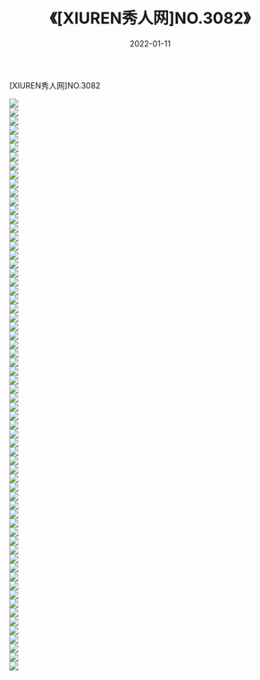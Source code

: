 ﻿---
layout: post
title:  《[XIUREN秀人网]NO.3082》
date:   2022-01-11
img: http://pic.660000.xyz/1:/秀人网/秀人网第04部分/[XIUREN秀人网]NO.3082/000.jpg
categories: [美女, 清纯, 唯美]
---

[XIUREN秀人网]NO.3082

 ![](http://pic.660000.xyz/1:/秀人网/秀人网第04部分/[XIUREN秀人网]NO.3082/001.jpg) <br>![](http://pic.660000.xyz/1:/秀人网/秀人网第04部分/[XIUREN秀人网]NO.3082/002.jpg) <br>![](http://pic.660000.xyz/1:/秀人网/秀人网第04部分/[XIUREN秀人网]NO.3082/003.jpg) <br>![](http://pic.660000.xyz/1:/秀人网/秀人网第04部分/[XIUREN秀人网]NO.3082/004.jpg) <br>![](http://pic.660000.xyz/1:/秀人网/秀人网第04部分/[XIUREN秀人网]NO.3082/005.jpg) <br>![](http://pic.660000.xyz/1:/秀人网/秀人网第04部分/[XIUREN秀人网]NO.3082/006.jpg) <br>![](http://pic.660000.xyz/1:/秀人网/秀人网第04部分/[XIUREN秀人网]NO.3082/007.jpg) <br>![](http://pic.660000.xyz/1:/秀人网/秀人网第04部分/[XIUREN秀人网]NO.3082/008.jpg) <br>![](http://pic.660000.xyz/1:/秀人网/秀人网第04部分/[XIUREN秀人网]NO.3082/009.jpg) <br>![](http://pic.660000.xyz/1:/秀人网/秀人网第04部分/[XIUREN秀人网]NO.3082/010.jpg) <br>![](http://pic.660000.xyz/1:/秀人网/秀人网第04部分/[XIUREN秀人网]NO.3082/011.jpg) <br>![](http://pic.660000.xyz/1:/秀人网/秀人网第04部分/[XIUREN秀人网]NO.3082/012.jpg) <br>![](http://pic.660000.xyz/1:/秀人网/秀人网第04部分/[XIUREN秀人网]NO.3082/013.jpg) <br>![](http://pic.660000.xyz/1:/秀人网/秀人网第04部分/[XIUREN秀人网]NO.3082/014.jpg) <br>![](http://pic.660000.xyz/1:/秀人网/秀人网第04部分/[XIUREN秀人网]NO.3082/015.jpg) <br>![](http://pic.660000.xyz/1:/秀人网/秀人网第04部分/[XIUREN秀人网]NO.3082/016.jpg) <br>![](http://pic.660000.xyz/1:/秀人网/秀人网第04部分/[XIUREN秀人网]NO.3082/017.jpg) <br>![](http://pic.660000.xyz/1:/秀人网/秀人网第04部分/[XIUREN秀人网]NO.3082/018.jpg) <br>![](http://pic.660000.xyz/1:/秀人网/秀人网第04部分/[XIUREN秀人网]NO.3082/019.jpg) <br>![](http://pic.660000.xyz/1:/秀人网/秀人网第04部分/[XIUREN秀人网]NO.3082/020.jpg) <br>![](http://pic.660000.xyz/1:/秀人网/秀人网第04部分/[XIUREN秀人网]NO.3082/021.jpg) <br>![](http://pic.660000.xyz/1:/秀人网/秀人网第04部分/[XIUREN秀人网]NO.3082/022.jpg) <br>![](http://pic.660000.xyz/1:/秀人网/秀人网第04部分/[XIUREN秀人网]NO.3082/023.jpg) <br>![](http://pic.660000.xyz/1:/秀人网/秀人网第04部分/[XIUREN秀人网]NO.3082/024.jpg) <br>![](http://pic.660000.xyz/1:/秀人网/秀人网第04部分/[XIUREN秀人网]NO.3082/025.jpg) <br>![](http://pic.660000.xyz/1:/秀人网/秀人网第04部分/[XIUREN秀人网]NO.3082/026.jpg) <br>![](http://pic.660000.xyz/1:/秀人网/秀人网第04部分/[XIUREN秀人网]NO.3082/027.jpg) <br>![](http://pic.660000.xyz/1:/秀人网/秀人网第04部分/[XIUREN秀人网]NO.3082/028.jpg) <br>![](http://pic.660000.xyz/1:/秀人网/秀人网第04部分/[XIUREN秀人网]NO.3082/029.jpg) <br>![](http://pic.660000.xyz/1:/秀人网/秀人网第04部分/[XIUREN秀人网]NO.3082/030.jpg) <br>![](http://pic.660000.xyz/1:/秀人网/秀人网第04部分/[XIUREN秀人网]NO.3082/031.jpg) <br>![](http://pic.660000.xyz/1:/秀人网/秀人网第04部分/[XIUREN秀人网]NO.3082/032.jpg) <br>![](http://pic.660000.xyz/1:/秀人网/秀人网第04部分/[XIUREN秀人网]NO.3082/033.jpg) <br>![](http://pic.660000.xyz/1:/秀人网/秀人网第04部分/[XIUREN秀人网]NO.3082/034.jpg) <br>![](http://pic.660000.xyz/1:/秀人网/秀人网第04部分/[XIUREN秀人网]NO.3082/035.jpg) <br>![](http://pic.660000.xyz/1:/秀人网/秀人网第04部分/[XIUREN秀人网]NO.3082/036.jpg) <br>![](http://pic.660000.xyz/1:/秀人网/秀人网第04部分/[XIUREN秀人网]NO.3082/037.jpg) <br>![](http://pic.660000.xyz/1:/秀人网/秀人网第04部分/[XIUREN秀人网]NO.3082/038.jpg) <br>![](http://pic.660000.xyz/1:/秀人网/秀人网第04部分/[XIUREN秀人网]NO.3082/039.jpg) <br>![](http://pic.660000.xyz/1:/秀人网/秀人网第04部分/[XIUREN秀人网]NO.3082/040.jpg) <br>![](http://pic.660000.xyz/1:/秀人网/秀人网第04部分/[XIUREN秀人网]NO.3082/041.jpg) <br>![](http://pic.660000.xyz/1:/秀人网/秀人网第04部分/[XIUREN秀人网]NO.3082/042.jpg) <br>![](http://pic.660000.xyz/1:/秀人网/秀人网第04部分/[XIUREN秀人网]NO.3082/043.jpg) <br>![](http://pic.660000.xyz/1:/秀人网/秀人网第04部分/[XIUREN秀人网]NO.3082/044.jpg) <br>![](http://pic.660000.xyz/1:/秀人网/秀人网第04部分/[XIUREN秀人网]NO.3082/045.jpg) <br>![](http://pic.660000.xyz/1:/秀人网/秀人网第04部分/[XIUREN秀人网]NO.3082/046.jpg) <br>![](http://pic.660000.xyz/1:/秀人网/秀人网第04部分/[XIUREN秀人网]NO.3082/047.jpg) <br>![](http://pic.660000.xyz/1:/秀人网/秀人网第04部分/[XIUREN秀人网]NO.3082/048.jpg) <br>![](http://pic.660000.xyz/1:/秀人网/秀人网第04部分/[XIUREN秀人网]NO.3082/049.jpg) <br>![](http://pic.660000.xyz/1:/秀人网/秀人网第04部分/[XIUREN秀人网]NO.3082/050.jpg) <br>![](http://pic.660000.xyz/1:/秀人网/秀人网第04部分/[XIUREN秀人网]NO.3082/051.jpg) <br>![](http://pic.660000.xyz/1:/秀人网/秀人网第04部分/[XIUREN秀人网]NO.3082/052.jpg) <br>![](http://pic.660000.xyz/1:/秀人网/秀人网第04部分/[XIUREN秀人网]NO.3082/053.jpg) <br>![](http://pic.660000.xyz/1:/秀人网/秀人网第04部分/[XIUREN秀人网]NO.3082/054.jpg) <br>![](http://pic.660000.xyz/1:/秀人网/秀人网第04部分/[XIUREN秀人网]NO.3082/055.jpg) <br>![](http://pic.660000.xyz/1:/秀人网/秀人网第04部分/[XIUREN秀人网]NO.3082/056.jpg) <br>![](http://pic.660000.xyz/1:/秀人网/秀人网第04部分/[XIUREN秀人网]NO.3082/057.jpg) <br>![](http://pic.660000.xyz/1:/秀人网/秀人网第04部分/[XIUREN秀人网]NO.3082/058.jpg) <br>![](http://pic.660000.xyz/1:/秀人网/秀人网第04部分/[XIUREN秀人网]NO.3082/059.jpg) <br>![](http://pic.660000.xyz/1:/秀人网/秀人网第04部分/[XIUREN秀人网]NO.3082/060.jpg) <br>![](http://pic.660000.xyz/1:/秀人网/秀人网第04部分/[XIUREN秀人网]NO.3082/061.jpg) <br>![](http://pic.660000.xyz/1:/秀人网/秀人网第04部分/[XIUREN秀人网]NO.3082/062.jpg) <br>![](http://pic.660000.xyz/1:/秀人网/秀人网第04部分/[XIUREN秀人网]NO.3082/063.jpg) <br>![](http://pic.660000.xyz/1:/秀人网/秀人网第04部分/[XIUREN秀人网]NO.3082/064.jpg) <br>